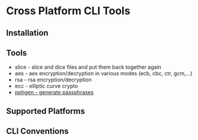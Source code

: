 # Cross Platform CLI Tools

## Installation

## Tools

* slice  - slice and dice files and put them back together again
* aes - aes encryption/decryption in various modes (ecb, cbc, ctr, gcm,...)
* rsa - rsa encryption/decryption
* ecc - elliptic curve crypto
* [pphgen - generate passphrases](https://github.com/mxrth/tools/tree/master/cmd/pphgen)


## Supported Platforms


## CLI Conventions
